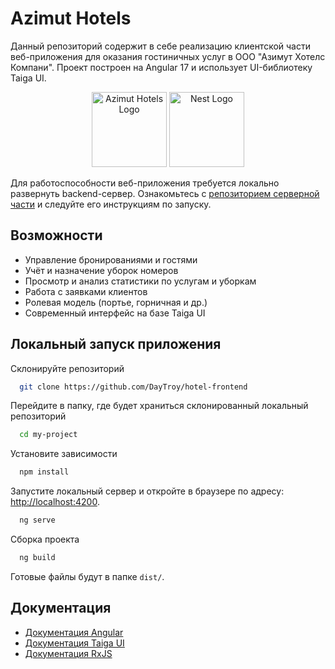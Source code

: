 # Azimut Hotels

Данный репозиторий содержит в себе реализацию клиентской части веб-приложения для оказания гостиничных услуг в ООО "Азимут Хотелс Компани". Проект построен на Angular 17 и использует UI-библиотеку Taiga UI.

<p align="center">
  <a href="https://azimuthotels.com" target="blank"><img src="https://azimuthotels.com/images/upload/2-azimut%20(1).svg" width="120" alt="Azimut Hotels Logo" /></a>
  <a href="http://nestjs.com/" target="blank"><img src="https://upload.wikimedia.org/wikipedia/commons/c/cf/Angular_full_color_logo.svg" width="120" alt="Nest Logo" /></a>
</p>

Для работоспособности веб-приложения требуется локально развернуть backend-сервер. Ознакомьтесь с [репозиторием серверной части](https://github.com/DayTroy/hotel-backend) и следуйте его инструкциям по запуску.

## Возможности

- Управление бронированиями и гостями
- Учёт и назначение уборок номеров
- Просмотр и анализ статистики по услугам и уборкам
- Работа с заявками клиентов
- Ролевая модель (портье, горничная и др.)
- Современный интерфейс на базе Taiga UI

## Локальный запуск приложения

Склонируйте репозиторий

```bash
  git clone https://github.com/DayTroy/hotel-frontend
```

Перейдите в папку, где будет храниться склонированный локальный репозиторий
```bash
  cd my-project
```

Установите зависимости
```bash
  npm install
```

Запустите локальный сервер и откройте в браузере по адресу: [http://localhost:4200](http://localhost:4200).
```bash
  ng serve
```
Сборка проекта
```bash
  ng build
```
Готовые файлы будут в папке `dist/`.
## Документация

- [Документация Angular](https://angular.dev/)
- [Документация Taiga UI](https://taiga-ui.dev/)
- [Документация RxJS](https://www.learnrxjs.io/)
